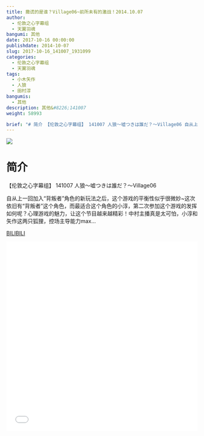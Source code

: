 ```yaml
---
title: 撒谎的是谁？Village06~前所未有的激战！2014.10.07
author: 
  - 伦敦之心字幕组
  - 天翼羽魂
bangumi: 其他
date: 2017-10-16 00:00:00
publishdate: 2014-10-07
slug: 2017-10-16_141007_1931099
categories: 
  - 伦敦之心字幕组
  - 天翼羽魂
tags: 
  - 小木矢作
  - 人狼
  - 田村淳
bangumis: 
  - 其他
description: 其他&#8226;141007
weight: 58993

brief: "# 简介 【伦敦之心字幕组】 141007 人狼～嘘つきは誰だ？～Village06 自从上一回加入“背叛者”角色的新玩法之后，这个游戏的平衡性似乎很微妙~这次依旧有“背叛者”这个角色，而最适合这个角色的小淳，第二次参加这个游戏的发挥如何呢？心理游戏的魅力，让这个节目越来越精彩！中村主播真是太可怕，小淳和矢作这两只狐狸，控场主导能力max..."
---
```


![](https://i.imgur.com/bANxAwQ.jpg)

# 简介  
【伦敦之心字幕组】 141007 人狼～嘘つきは誰だ？～Village06


自从上一回加入“背叛者”角色的新玩法之后，这个游戏的平衡性似乎很微妙~这次依旧有“背叛者”这个角色，而最适合这个角色的小淳，第二次参加这个游戏的发挥如何呢？心理游戏的魅力，让这个节目越来越精彩！中村主播真是太可怕，小淳和矢作这两只狐狸，控场主导能力max...

  [BILIBILI](https://www.bilibili.com/video/av1931099/)


<div class="vcontainer">  <iframe class='video' src="//www.bilibili.com/blackboard/player.html?aid=1931099" width="100%" height="500" frameborder="0" allowfullscreen="allowfullscreen"></iframe></div>
